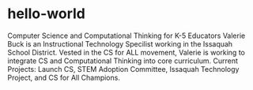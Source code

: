 # hello-world
Computer Science and Computational Thinking for K-5 Educators
Valerie Buck is an Instructional Technology Specilist working in the Issaquah School District. Vested in the CS for ALL movement, Valerie is working to integrate CS and Computational Thinking into core curriculum. Current Projects: Launch CS, STEM Adoption Committee, Issaquah Technology Project, and CS for All Champions. 
